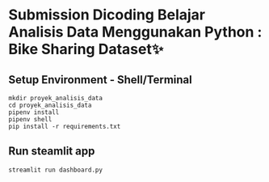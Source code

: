 # Submission Dicoding Belajar Analisis Data Menggunakan Python : Bike Sharing Dataset✨


## Setup Environment - Shell/Terminal
```
mkdir proyek_analisis_data
cd proyek_analisis_data
pipenv install
pipenv shell
pip install -r requirements.txt
```

## Run steamlit app
```
streamlit run dashboard.py
```
